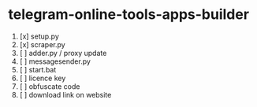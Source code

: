 # telegram-online-tools-apps-builder

1. [x] setup.py
2. [x] scraper.py
3. [ ] adder.py / proxy update
4. [ ] messagesender.py
5. [ ] start.bat
6. [ ] licence key
7. [ ] obfuscate code
8. [ ] download link on website